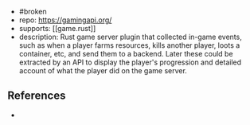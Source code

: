 
- #broken
- repo: https://gamingapi.org/
- supports: [[game.rust]]
- description: Rust game server plugin that collected in-game events, such as when a player farms resources, kills another player, loots a container, etc, and send them to a backend. Later these could be extracted by an API to display the player's progression and detailed account of what the player did on the game server.

## References

- 